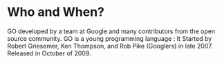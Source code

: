 
# Who and When?

GO  developed by a team at Google and many contributors from the open source community.
GO is a young programming language  :
It Started by Robert Griesemer, Ken Thompson, and Rob Pike (Googlers) in late 2007. 
Released in October of 2009. 
